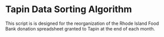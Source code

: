 # Tapin Data Sorting Algorithm

This script is is designed for the reorganization of the Rhode Island Food Bank donation spreadsheet granted to Tapin at the end of each month.
